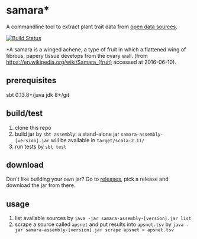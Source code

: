 # samara*
A commandline tool to extract plant trait data from [open data sources](sources.md).

[![Build Status](https://travis-ci.org/jhpoelen/samara.svg?branch=master)](https://travis-ci.org/jhpoelen/samara)

*A samara is a winged achene, a type of fruit in which a flattened wing of fibrous, papery tissue develops from the ovary wall. (from https://en.wikipedia.org/wiki/Samara_(fruit) accessed at 2016-06-10).

## prerequisites
sbt 0.13.8+/java jdk 8+/git

## build/test
1. clone this repo
2. build jar by ```sbt assembly```: a stand-alone jar ```samara-assembly-[version].jar``` will be available in ```target/scala-2.11/```
3. run tests by ```sbt test```

## download
Don't like building your own jar? Go to [releases](https://github.com/jhpoelen/samara/releases), pick a release and download the jar from there.

## usage
1. list available sources by ```java -jar samara-assembly-[version].jar list```
2. scrape a source called ```apsnet``` and put results into ```apsnet.tsv``` by ```java -jar samara-assembly-[version].jar scrape apsnet > apsnet.tsv```
